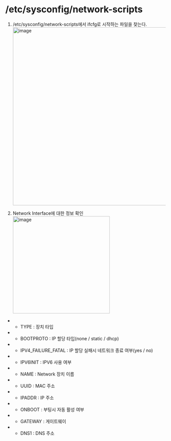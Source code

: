 /etc/sysconfig/network-scripts
==============================
1) /etc/sysconfig/network-scripts에서 ifcfg로 시작하는 파일을 찾는다.
   <img width="557" alt="image" src="https://user-images.githubusercontent.com/70207093/178420493-5e9c5c04-0875-46a4-a19e-6d390c722df2.png">

2) Network Interface에 대한 정보 확인</br>
   <img width="304" alt="image" src="https://user-images.githubusercontent.com/70207093/178420655-1bf54ad0-7d4c-431b-9097-97574c30c94e.png">
* * TYPE : 장치 타입
* * BOOTPROTO : IP 할당 타입(none / static / dhcp)
* * IPV4_FAILURE_FATAL : IP 할당 실패시 네트워크 종료 여부(yes / no)
* * IPV6INIT : IPV6 사용 여부
* * NAME : Network 장치 이름
* * UUID : MAC 주소
* * IPADDR : IP 주소
* * ONBOOT : 부팅시 자동 활성 여부
* * GATEWAY : 게이트웨이
* * DNS1 : DNS 주소
